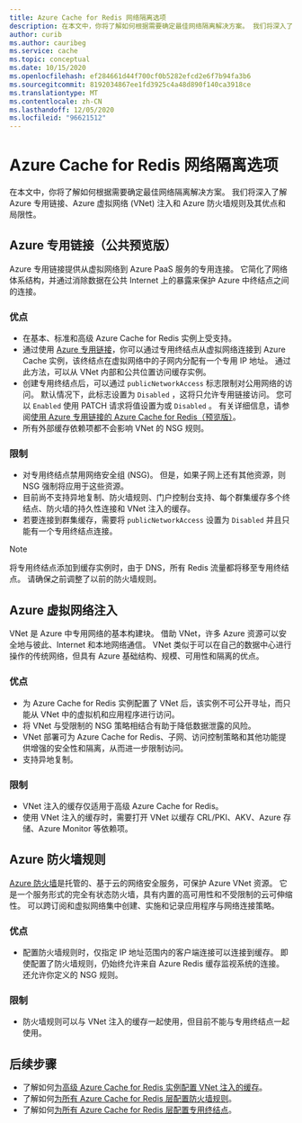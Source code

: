 ```yaml
---
title: Azure Cache for Redis 网络隔离选项
description: 在本文中，你将了解如何根据需要确定最佳网络隔离解决方案。 我们将深入了解 Azure 专用链接、Azure 虚拟网络 (VNet) 注入和 Azure 防火墙规则及其优点和局限性。
author: curib
ms.author: cauribeg
ms.service: cache
ms.topic: conceptual
ms.date: 10/15/2020
ms.openlocfilehash: ef284661d44f700cf0b5282efcd2e6f7b94fa3b6
ms.sourcegitcommit: 8192034867ee1fd3925c4a48d890f140ca3918ce
ms.translationtype: MT
ms.contentlocale: zh-CN
ms.lasthandoff: 12/05/2020
ms.locfileid: "96621512"
---
```

# <a name="azure-cache-for-redis-network-isolation-options"></a>Azure Cache for Redis 网络隔离选项 
在本文中，你将了解如何根据需要确定最佳网络隔离解决方案。 我们将深入了解 Azure 专用链接、Azure 虚拟网络 (VNet) 注入和 Azure 防火墙规则及其优点和局限性。  

## <a name="azure-private-link-public-preview"></a>Azure 专用链接（公共预览版） 
Azure 专用链接提供从虚拟网络到 Azure PaaS 服务的专用连接。 它简化了网络体系结构，并通过消除数据在公共 Internet 上的暴露来保护 Azure 中终结点之间的连接。 

### <a name="advantages"></a>优点
* 在基本、标准和高级 Azure Cache for Redis 实例上受支持。 
* 通过使用 [Azure 专用链接](../private-link/private-link-overview.md)，你可以通过专用终结点从虚拟网络连接到 Azure Cache 实例，该终结点在虚拟网络中的子网内分配有一个专用 IP 地址。 通过此方法，可以从 VNet 内部和公共位置访问缓存实例。  
* 创建专用终结点后，可以通过 `publicNetworkAccess` 标志限制对公用网络的访问。 默认情况下，此标志设置为 `Disabled` ，这将只允许专用链接访问。 您可以 `Enabled` 使用 PATCH 请求将值设置为或 `Disabled` 。 有关详细信息，请参阅[使用 Azure 专用链接的 Azure Cache for Redis（预览版）](cache-private-link.md)。 
* 所有外部缓存依赖项都不会影响 VNet 的 NSG 规则。

### <a name="limitations"></a>限制 
* 对专用终结点禁用网络安全组 (NSG)。 但是，如果子网上还有其他资源，则 NSG 强制将应用于这些资源。
* 目前尚不支持异地复制、防火墙规则、门户控制台支持、每个群集缓存多个终结点、防火墙的持久性连接和 VNet 注入的缓存。 
* 若要连接到群集缓存，需要将 `publicNetworkAccess` 设置为 `Disabled` 并且只能有一个专用终结点连接。

> [!NOTE]
> 将专用终结点添加到缓存实例时，由于 DNS，所有 Redis 流量都将移至专用终结点。
> 请确保之前调整了以前的防火墙规则。  
>
>

## <a name="azure-virtual-network-injection"></a>Azure 虚拟网络注入 
VNet 是 Azure 中专用网络的基本构建块。 借助 VNet，许多 Azure 资源可以安全地与彼此、Internet 和本地网络通信。 VNet 类似于可以在自己的数据中心进行操作的传统网络，但具有 Azure 基础结构、规模、可用性和隔离的优点。 

### <a name="advantages"></a>优点
* 为 Azure Cache for Redis 实例配置了 VNet 后，该实例不可公开寻址，而只能从 VNet 中的虚拟机和应用程序进行访问。  
* 将 VNet 与受限制的 NSG 策略相结合有助于降低数据泄露的风险。 
* VNet 部署可为 Azure Cache for Redis、子网、访问控制策略和其他功能提供增强的安全性和隔离，从而进一步限制访问。 
* 支持异地复制。 

### <a name="limitations"></a>限制
* VNet 注入的缓存仅适用于高级 Azure Cache for Redis。 
* 使用 VNet 注入的缓存时，需要打开 VNet 以缓存 CRL/PKI、AKV、Azure 存储、Azure Monitor 等依赖项。  


## <a name="azure-firewall-rules"></a>Azure 防火墙规则
[Azure 防火墙](../firewall/overview.md)是托管的、基于云的网络安全服务，可保护 Azure VNet 资源。 它是一个服务形式的完全有状态防火墙，具有内置的高可用性和不受限制的云可伸缩性。 可以跨订阅和虚拟网络集中创建、实施和记录应用程序与网络连接策略。  

### <a name="advantages"></a>优点
* 配置防火墙规则时，仅指定 IP 地址范围内的客户端连接可以连接到缓存。 即使配置了防火墙规则，仍始终允许来自 Azure Redis 缓存监视系统的连接。 还允许你定义的 NSG 规则。  

### <a name="limitations"></a>限制
* 防火墙规则可以与 VNet 注入的缓存一起使用，但目前不能与专用终结点一起使用。 


## <a name="next-steps"></a>后续步骤
* 了解如何[为高级 Azure Cache for Redis 实例配置 VNet 注入的缓存](cache-how-to-premium-vnet.md)。  
* 了解如何[为所有 Azure Cache for Redis 层配置防火墙规则](cache-configure.md#firewall)。 
* 了解如何[为所有 Azure Cache for Redis 层配置专用终结点](cache-private-link.md)。